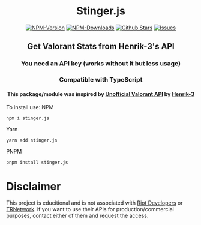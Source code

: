 <div align="center">
	<h1>Stinger.js</h1>
   <a href="https://www.npmjs.com/package/stinger.js"><img src="https://badgen.net/npm/v/stinger.js?color=red" alt="NPM-Version"/></a>
   <a href="https://www.npmjs.com/package/stinger.js"><img src="https://badgen.net/npm/dt/stinger.js?color=red" alt="NPM-Downloads"/></a>
   <a href="https://github.com/mateie/stinger.js"><img src="https://badgen.net/github/stars/mateie/stinger.js?color=green" alt="Github Stars"/></a>
   <a href="https://github.com/mateie/stinger.js/issues"><img src="https://badgen.net/github/issues/mateie/stinger.js?color=green" alt="Issues"/></a>
   <h2>Get Valorant Stats from Henrik-3's API</h2>
   <h3>You need an API key (works without it but less usage)</h3>
   <h3><b>Compatible with TypeScript</b></h3>
   <h4>This package/module was inspired by <a href="https://www.npmjs.com/package/unofficial-valorant-api">Unofficial Valorant API</a> by <a href="https://github.com/Henrik-3">Henrik-3</a></h4>
</div>

To install use:
NPM
```shell
npm i stinger.js
```
Yarn
```shell
yarn add stinger.js
```
PNPM
```shell
pnpm install stinger.js
```


# Disclaimer
This project is educitional and is not associated with [Riot Developers](https://developer.riotgames.com/) or [TRNetwork](https://tracker.gg/). if you want to use their APIs for production/commercial purposes, contact either of them and request the access.